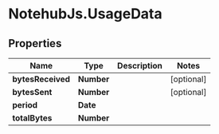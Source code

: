# NotehubJs.UsageData

## Properties

| Name              | Type       | Description | Notes      |
| ----------------- | ---------- | ----------- | ---------- |
| **bytesReceived** | **Number** |             | [optional] |
| **bytesSent**     | **Number** |             | [optional] |
| **period**        | **Date**   |             |
| **totalBytes**    | **Number** |             |
